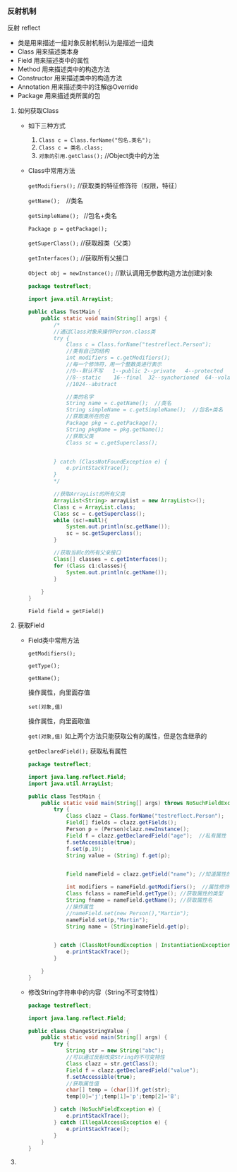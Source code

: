 ### **反射机制**

反射 reflect

- 类是用来描述一组对象反射机制认为是描述一组类
- Class        用来描述类本身
- Field         用来描述类中的属性
- Method    用来描述类中的构造方法 
- Constructor      用来描述类中的构造方法
- Annotation       用来描述类中的注解@Override
- Package          用来描述类所属的包

1. 如何获取Class

   - 如下三种方式

     1. `Class c = Class.forName("包名.类名");`
     2. `Class c = 类名.class;`
     3. `对象的引用.getClass();`    //Object类中的方法

   - Class中常用方法

     `getModifiers();` //获取类的特征修饰符（权限，特征）

     `getName();  `//类名

     `getSimpleName(); ` //包名+类名

     `Package p = getPackage();`

     `getSuperClass();`  //获取超类（父类）

     `getInterfaces();`  //获取所有父接口

     `Object obj = newInstance();`  //默认调用无参数构造方法创建对象

     ```java
     package testreflect;
     
     import java.util.ArrayList;
     
     public class TestMain {
         public static void main(String[] args) {
             /*
             //通过Class对象来操作Person.class类
             try {
                 Class c = Class.forName("testreflect.Person");
                 //类有自己的结构
                 int modifiers = c.getModifiers();
                 //每一个修饰符，用一个整数类进行表示
                 //0--默认不写   1--public 2--private   4--protected
                 //8--static    16--final  32--synchorioned  64--volatile
                 //1024--abstract
     
                 //类的名字
                 String name = c.getName();  //类名
                 String simpleName = c.getSimpleName();  //包名+类名
                 //获取类所在的包
                 Package pkg = c.getPackage();
                 String pkgName = pkg.getName();
                 //获取父类
                 Class sc = c.getSuperclass();
     
     
             } catch (ClassNotFoundException e) {
                 e.printStackTrace();
             }
             */
     
             //获取ArrayList的所有父类
             ArrayList<String> arrayList = new ArrayList<>();
             Class c = ArrayList.class;
             Class sc = c.getSuperclass();
             while (sc!=null){
                 System.out.println(sc.getName());
                 sc = sc.getSuperclass();
             }
     
             //获取当前c的所有父亲接口
             Class[] classes = c.getInterfaces();
             for (Class c1:classes){
                 System.out.println(c.getName());
             }
             
         }
     }
     
     ```

     `Field field = getField()`

2. 获取Field

   - Field类中常用方法

     `getModifiers();`

     `getType();`

     `getName();`

     操作属性，向里面存值

     `set(对象,值)`

     操作属性，向里面取值

     `get(对象,值)`      如上两个方法只能获取公有的属性，但是包含继承的

     `getDeclaredField();`  获取私有属性

     ```java
     package testreflect;
     
     import java.lang.reflect.Field;
     import java.util.ArrayList;
     
     public class TestMain {
         public static void main(String[] args) throws NoSuchFieldException, IllegalAccessException {
             try {
                 Class clazz = Class.forName("testreflect.Person");
                 Field[] fields = clazz.getFields();
                 Person p = (Person)clazz.newInstance();
                 Field f = clazz.getDeclaredField("age");  //私有属性
                 f.setAccessible(true);
                 f.set(p,19);
                 String value = (String) f.get(p);
     
     
                 Field nameField = clazz.getField("name"); //知道属性的名字，并且属性是公有
     
                 int modifiers = nameField.getModifiers();  //属性修饰符
                 Class fclass = nameField.getType(); //获取属性的类型
                 String fname = nameField.getName(); //获取属性名
                 //操作属性
                 //nameField.set(new Person(),"Martin");
                 nameField.set(p,"Martin");
                 String name = (String)nameField.get(p);
     
     
             } catch (ClassNotFoundException | InstantiationException e) {
                 e.printStackTrace();
             }
     
         }
     }
     
     ```

   - 修改String字符串中的内容（String不可变特性）

     ```java
     package testreflect;
     
     import java.lang.reflect.Field;
     
     public class ChangeStringValue {
         public static void main(String[] args) {
             try {
                 String str = new String("abc");
                 //可以通过反射改变String的不可变特性
                 Class clazz = str.getClass();
                 Field f = clazz.getDeclaredField("value");
                 f.setAccessible(true);
                 //获取属性值
                 char[] temp = (char[])f.get(str);
                 temp[0]='j';temp[1]='p';temp[2]='8';
     
             } catch (NoSuchFieldException e) {
                 e.printStackTrace();
             } catch (IllegalAccessException e) {
                 e.printStackTrace();
             }
         }
     }
     ```

     

3. 